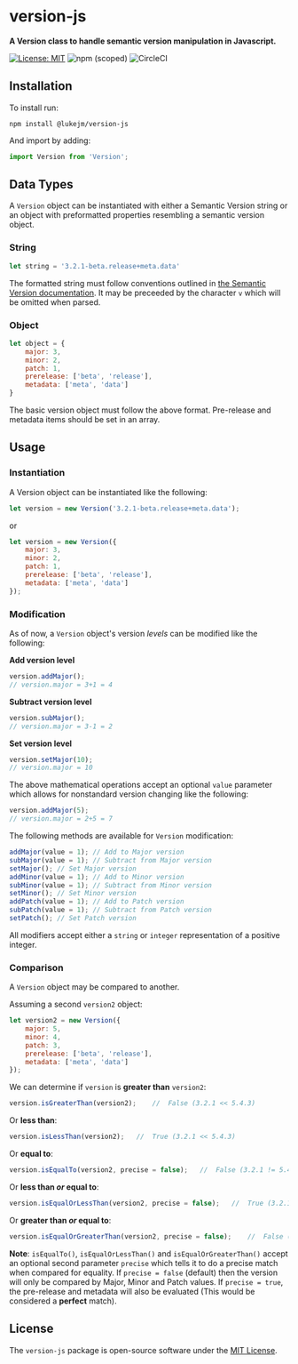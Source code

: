 # version-js
**A Version class to handle semantic version manipulation in Javascript.**

[![License: MIT](https://img.shields.io/badge/License-MIT-green.svg)](https://opensource.org/licenses/MIT)
![npm (scoped)](https://img.shields.io/npm/v/@lukejm/version-js.svg)
![CircleCI](https://img.shields.io/circleci/build/github/lukejamesmorrison/version-js/master.svg?token=1a15027984edabea745cbe4b3fb63de0c8ed48eb)

## Installation

To install run: 

```
npm install @lukejm/version-js
```

And import by adding:

```javascript
import Version from 'Version';
```


## Data Types

A `Version` object can be instantiated with either a Semantic Version string or an object with preformatted properties resembling a semantic version object.

### String
```javascript
let string = '3.2.1-beta.release+meta.data'
```

The formatted string must follow conventions outlined in [the Semantic Version documentation](https://semver.org). It may be preceeded by the character `v` which will be omitted when parsed.

### Object
```javascript
let object = {
    major: 3, 
    minor: 2, 
    patch: 1, 
    prerelease: ['beta', 'release'], 
    metadata: ['meta', 'data']
}
```

The basic version object must follow the above format. Pre-release and metadata items should be set in an array.

## Usage

### Instantiation

A Version object can be instantiated like the following:

```javascript
let version = new Version('3.2.1-beta.release+meta.data');
```

or

```javascript
let version = new Version({
    major: 3, 
    minor: 2, 
    patch: 1, 
    prerelease: ['beta', 'release'], 
    metadata: ['meta', 'data']
});
```

### Modification

As of now, a `Version` object's version *levels* can be modified like the following:

**Add version level**

```javascript
version.addMajor();
// version.major = 3+1 = 4
```

**Subtract version level**

```javascript
version.subMajor();
// version.major = 3-1 = 2
```

**Set version level**

```javascript
version.setMajor(10);
// version.major = 10
```

The above mathematical operations accept an optional `value` parameter which allows for nonstandard version changing like the following:

```javascript
version.addMajor(5);
// version.major = 2+5 = 7
```

The following methods are available for `Version` modification:

```javascript
addMajor(value = 1); // Add to Major version
subMajor(value = 1); // Subtract from Major version
setMajor(); // Set Major version
addMinor(value = 1); // Add to Minor version
subMinor(value = 1); // Subtract from Minor version
setMinor(); // Set Minor version
addPatch(value = 1); // Add to Patch version
subPatch(value = 1); // Subtract from Patch version
setPatch(); // Set Patch version
```

All modifiers accept either a `string` or `integer` representation of a positive integer.

### Comparison

A `Version` object may be compared to another.

Assuming a second `version2` object:

```javascript
let version2 = new Version({
    major: 5, 
    minor: 4, 
    patch: 3, 
    prerelease: ['beta', 'release'], 
    metadata: ['meta', 'data']
});
```

We can determine if `version` is **greater than** `version2`:

```javascript
version.isGreaterThan(version2);    //	False (3.2.1 << 5.4.3)
```

Or **less than**:
```javascript
version.isLessThan(version2);   //	True (3.2.1 << 5.4.3)
```

Or **equal to**:
```javascript
version.isEqualTo(version2, precise = false);   //	False (3.2.1 != 5.4.3)
```

Or **less than *or* equal to**:
```javascript
version.isEqualOrLessThan(version2, precise = false);   //  True (3.2.1 << 5.4.3)
```

Or **greater than *or* equal to**:
```javascript
version.isEqualOrGreaterThan(version2, precise = false);    //  False (3.2.1 << 5.4.3)
```

**Note**: `isEqualTo()`, `isEqualOrLessThan()` and `isEqualOrGreaterThan()` accept an optional second parameter `precise` which tells it to do a precise match when compared for equality.  If `precise = false` (default) then the version will only be compared by Major, Minor and Patch values.  If `precise = true`, the pre-release and metadata will also be evaluated (This would be considered a **perfect** match).

## License

The `version-js` package is open-source software under the [MIT License](https://opensource.org/licenses/MIT).
